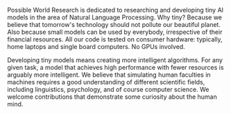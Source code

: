 Possible World Research is dedicated to researching and developing tiny AI models in the area of Natural Language Processing. Why tiny? Because we believe that tomorrow's technology should not pollute our beautiful planet. Also because small models can be used by everybody, irrespective of their financial resources. All our code is tested on consumer hardware: typically, home laptops and single board computers. No GPUs involved.

Developing tiny models means creating more intelligent algorithms. For any given task, a model that achieves high performance with fewer resources is arguably more intelligent. We believe that simulating human faculties in machines requires a good understanding of different scientific fields, including linguistics, psychology, and of course computer science. We welcome contributions that demonstrate some curiosity about the human mind.


